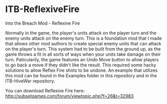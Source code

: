 # ITB-ReflexiveFire
Into the Breach Mod - Reflexive Fire

Normally in the game, the player's units attack on the player turn and the enemy units attack on the enemy turn. This is a foundation mod that I made that allows other mod authors to create special enemy units that can attack on the player's turn. This system had to be built from the ground up, as the game throws a fit in all sorts of ways when your units take damage on their turn. Paticularily, the game features an Undo Move button to allow players to go back a move if they didn't like the result. This required some hacky solutions to allow Reflex Fire shots to be undone. An example that utilizes this mod can be found in the Examples folder in this repository and in the ITB-HiveWar repository.

You can download Reflexive Fire here: http://subsetgames.com/forum/viewtopic.php?f=26&t=32983

